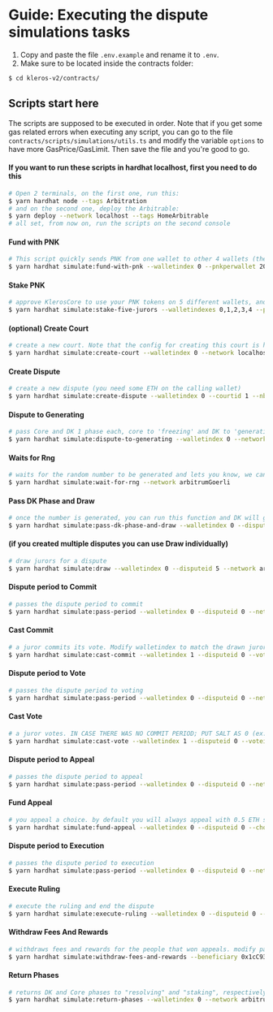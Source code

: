 # Guide: Executing the dispute simulations tasks

1. Copy and paste the file `.env.example` and rename it to `.env`.
2. Make sure to be located inside the contracts folder:

```bash
$ cd kleros-v2/contracts/
```

## Scripts start here

The scripts are supposed to be executed in order. Note that if you get some gas related errors when executing any script, you can go to the file `contracts/scripts/simulations/utils.ts` and modify the variable `options` to have more GasPrice/GasLimit. Then save the file and you're good to go.

#### If you want to run these scripts in hardhat localhost, first you need to do this

```bash
# Open 2 terminals, on the first one, run this:
$ yarn hardhat node --tags Arbitration
# and on the second one, deploy the Arbitrable:
$ yarn deploy --network localhost --tags HomeArbitrable
# all set, from now on, run the scripts on the second console
```

#### Fund with PNK

```bash
# This script quickly sends PNK from one wallet to other 4 wallets (the ones declared on the "hardhat.config.ts" as private keys, private key 1 matches walletindex 0, and so on). ENSURE that the five wallets from `.env` are correctly funded with ETH and PNK. Otherwise you will get a lot of nasty errors. In this example, you will need 800 PNK to perform this transaction, because will send 200 PNK to each wallet, watch out.
$ yarn hardhat simulate:fund-with-pnk --walletindex 0 --pnkperwallet 200 --network arbitrumGoerli
```

#### Stake PNK

```bash
# approve KlerosCore to use your PNK tokens on 5 different wallets, and then stake them on the court "1"
$ yarn hardhat simulate:stake-five-jurors --walletindexes 0,1,2,3,4 --pnkamounts 200,200,200,200,200 --network arbitrumGoerli
```

#### (optional) Create Court

```bash
# create a new court. Note that the config for creating this court is hardcoded in the task "create-court" in the file "contracts/scripts/simulations/tasks.ts". If you want a specific configuration for the court, you can go there and change the variables.
$ yarn hardhat simulate:create-court --walletindex 0 --network localhost
```

#### Create Dispute

```bash
# create a new dispute (you need some ETH on the calling wallet)
$ yarn hardhat simulate:create-dispute --walletindex 0 --courtid 1 --nbofchoices 2 --nbofjurors 3n --feeforjuror 100000000000000000n --network arbitrumGoerli
```

#### Dispute to Generating

```bash
# pass Core and DK 1 phase each, core to 'freezing' and DK to 'generating'
$ yarn hardhat simulate:dispute-to-generating --walletindex 0 --network arbitrumGoerli
```

#### Waits for Rng

```bash
# waits for the random number to be generated and lets you know, we cannot continue until this is done
$ yarn hardhat simulate:wait-for-rng --network arbitrumGoerli
```

#### Pass DK Phase and Draw

```bash
# once the number is generated, you can run this function and DK will go to the phase 'drawing', it will also draw the jurors for the dispute
$ yarn hardhat simulate:pass-dk-phase-and-draw --walletindex 0 --disputeid 0 --network arbitrumGoerli
```

#### (if you created multiple disputes you can use Draw individually)

```bash
# draw jurors for a dispute
$ yarn hardhat simulate:draw --walletindex 0 --disputeid 5 --network arbitrumGoerli
```

#### Dispute period to Commit

```bash
# passes the dispute period to commit
$ yarn hardhat simulate:pass-period --walletindex 0 --disputeid 0 --network arbitrumGoerli
```

#### Cast Commit

```bash
# a juror commits its vote. Modify walletindex to match the drawn juror, who will be calling this function. The index is the same order as the accounts listed on the file "hardhat.config.ts" (ex: firstWallet matches walletindex 0, and so on)
$ yarn hardhat simulate:cast-commit --walletindex 1 --disputeid 0 --voteids 0 --choice 1 --justification because --network arbitrumGoerli
```

#### Dispute period to Vote

```bash
# passes the dispute period to voting
$ yarn hardhat simulate:pass-period --walletindex 0 --disputeid 0 --network arbitrumGoerli
```

#### Cast Vote

```bash
# a juror votes. IN CASE THERE WAS NO COMMIT PERIOD; PUT SALT AS 0 (ex: --salt 0). In case there was a commit period, the commit and vote parameters have to match, and you must include the salt, which for testing purposes we will always use "123" as the salt.
$ yarn hardhat simulate:cast-vote --walletindex 1 --disputeid 0 --voteids 0 --choice 1 --justification because --salt 123 --network arbitrumGoerli
```

#### Dispute period to Appeal

```bash
# passes the dispute period to appeal
$ yarn hardhat simulate:pass-period --walletindex 0 --disputeid 0 --network arbitrumGoerli
```

#### Fund Appeal

```bash
# you appeal a choice. by default you will always appeal with 0.5 ETH so make sure you have funds, you will receive the difference automatically by the Core contract. You can modify this quantity in the "tasks.ts" file if you want.
$ yarn hardhat simulate:fund-appeal --walletindex 0 --disputeid 0 --choice 1 --network arbitrumGoerli
```

#### Dispute period to Execution

```bash
# passes the dispute period to execution
$ yarn hardhat simulate:pass-period --walletindex 0 --disputeid 0 --network arbitrumGoerli
```

#### Execute Ruling

```bash
# execute the ruling and end the dispute
$ yarn hardhat simulate:execute-ruling --walletindex 0 --disputeid 0 --network arbitrumGoerli
```

#### Withdraw Fees And Rewards

```bash
# withdraws fees and rewards for the people that won appeals. modify parameters accordingly.
$ yarn hardhat simulate:withdraw-fees-and-rewards --beneficiary 0x1cC9304B31F05d27470ccD855b05310543b70f17 --roundId 0 --choice 1 --walletindex 0 --disputeid 0 --network arbitrumGoerli
```

#### Return Phases

```bash
# returns DK and Core phases to "resolving" and "staking", respectively
$ yarn hardhat simulate:return-phases --walletindex 0 --network arbitrumGoerli
```

